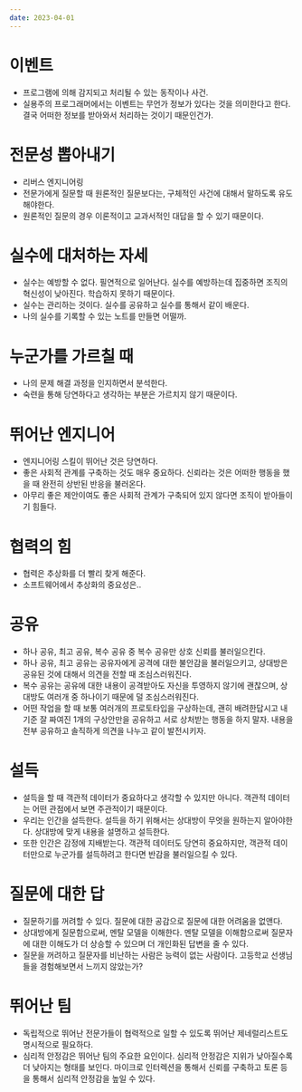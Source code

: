 ```yaml
---
date: 2023-04-01
---
```


# 이벤트

- 프로그램에 의해 감지되고 처리될 수 있는 동작이나 사건.
- 실용주의 프로그래머에서는 이벤트는 무언가 정보가 있다는 것을 의미한다고 한다. 결국 어떠한 정보를 받아와서 처리하는 것이기 때문인건가.

# 전문성 뽑아내기

- 리버스 엔지니어링
- 전문가에게 질문할 때 원론적인 질문보다는, 구체적인 사건에 대해서 말하도록 유도해야한다.
- 원론적인 질문의 경우 이론적이고 교과서적인 대답을 할 수 있기 때문이다.

# 실수에 대처하는 자세

- 실수는 예방할 수 없다. 필연적으로 일어난다. 실수를 예방하는데 집중하면 조직의 혁신성이 낮아진다. 학습하지 못하기 때문이다.
- 실수는 관리하는 것이다. 실수를 공유하고 실수를 통해서 같이 배운다.
- 나의 실수를 기록할 수 있는 노트를 만들면 어떨까.

# 누군가를 가르칠 때

- 나의 문제 해결 과정을 인지하면서 분석한다.
- 숙련을 통해 당연하다고 생각하는 부분은 가르치지 않기 때문이다.

# 뛰어난 엔지니어

- 엔지니어링 스킬이 뛰어난 것은 당연하다.
- 좋은 사회적 관계를 구축하는 것도 매우 중요하다. 신뢰라는 것은 어떠한 행동을 했을 때 완전히 상반된 반응을 불러온다.
- 아무리 좋은 제안이여도 좋은 사회적 관계가 구축되어 있지 않다면 조직이 받아들이기 힘들다.

# 협력의 힘

- 협력은 추상화를 더 빨리 찾게 해준다.
- 소프트웨어에서 추상화의 중요성은..

# 공유

- 하나 공유, 최고 공유, 복수 공유 중 복수 공유만 상호 신뢰를 불러일으킨다.
- 하나 공유, 최고 공유는 공유자에게 공격에 대한 불안감을 불러일으키고, 상대방은 공유된 것에 대해서 의견을 전할 때 조심스러워진다.
- 복수 공유는 공유에 대한 내용이 공격받아도 자신을 투영하지 않기에 괜찮으며, 상대방도 여러개 중 하나이기 때문에 덜 조심스러워진다.
- 어떤 작업을 할 때 보통 여러개의 프로토타입을 구상하는데, 괜히 배려한답시고 내 기준 잘 짜여진 1개의 구상안만을 공유하고 서로 상처받는 행동을 하지 말자. 내용을 전부 공유하고 솔직하게 의견을 나누고 같이 발전시키자.

# 설득

- 설득을 할 때 객관적 데이터가 중요하다고 생각할 수 있지만 아니다. 객관적 데이터는 어떤 관점에서 보면 주관적이기 때문이다.
- 우리는 인간을 설득한다. 설득을 하기 위해서는 상대방이 무엇을 원하는지 알아야한다. 상대방에 맞게 내용을 설명하고 설득한다.
- 또한 인간은 감정에 지배받는다. 객관적 데이터도 당연히 중요하지만, 객관적 데이터만으로 누군가를 설득하려고 한다면 반감을 불러일으킬 수 있다.

# 질문에 대한 답

- 질문하기를 꺼려할 수 있다. 질문에 대한 공감으로 질문에 대한 어려움을 없앤다.
- 상대방에게 질문함으로써, 멘탈 모델을 이해한다. 멘탈 모델을 이해함으로써 질문자에 대한 이해도가 더 상승할 수 있으며 더 개인화된 답변을 줄 수 있다.
- 질문을 꺼려하고 질문자를 비난하는 사람은 능력이 없는 사람이다. 고등학교 선생님들을 경험해보면서 느끼지 않았는가?

# 뛰어난 팀

- 독립적으로 뛰어난 전문가들이 협력적으로 일할 수 있도록 뛰어난 제네럴리스트도 명시적으로 필요하다.
- 심리적 안정감은 뛰어난 팀의 주요한 요인이다. 심리적 안정감은 지위가 낮아질수록 더 낮아지는 형태를 보인다. 마이크로 인터렉션을 통해서 신뢰를 구축하고 토론 등을 통해서 심리적 안정감을 높일 수 있다.
